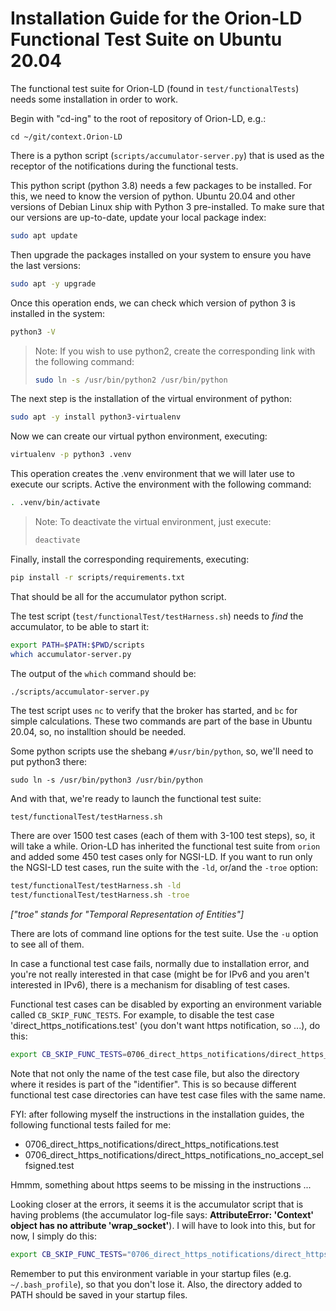 # Installation Guide for the Orion-LD Functional Test Suite on Ubuntu 20.04

The functional test suite for Orion-LD (found in `test/functionalTests`) needs some installation in order to work.

Begin with "cd-ing" to the root of repository of Orion-LD, e.g.:
```
cd ~/git/context.Orion-LD
```

There is a python script (`scripts/accumulator-server.py`) that is used as the receptor of the notifications 
during the functional tests.

This python script (python 3.8) needs a few packages to be installed.
For this, we need to know the version of python.
Ubuntu 20.04 and other versions of Debian Linux ship with Python 3  pre-installed.
To make sure that our versions are up-to-date, update your local package index:
```bash
sudo apt update
```

Then upgrade the packages installed on your system to ensure you have the last versions:
```bash
sudo apt -y upgrade
```

Once this operation ends, we can check which version of python 3 is installed in the system:
```bash
python3 -V
```

> Note: If you wish to use python2, create the corresponding link with the following command:
> ```bash
> sudo ln -s /usr/bin/python2 /usr/bin/python
> ```

The next step is the installation of the virtual environment of python:
```bash
sudo apt -y install python3-virtualenv
```

Now we can create our virtual python environment, executing:
```bash
virtualenv -p python3 .venv
```

This operation creates the .venv environment that we will later use to execute our scripts.
Active the environment with the  following command:
```bash
. .venv/bin/activate
```

> Note: To deactivate the virtual environment, just execute:
> ```bash
> deactivate
> ```

Finally, install the corresponding requirements, executing:
```bash
pip install -r scripts/requirements.txt
```

That should be all for the accumulator python script.

The test script (`test/functionalTest/testHarness.sh`) needs to *find* the accumulator, to be able to start it:
```bash
export PATH=$PATH:$PWD/scripts
which accumulator-server.py
```

The output of the `which` command should be:
```text
./scripts/accumulator-server.py
```

The test script uses `nc` to verify that the broker has started, and `bc` for simple calculations.
These two commands are part of the base in Ubuntu 20.04, so, no installtion should be needed.

Some python scripts use the shebang `#/usr/bin/python`, so, we'll need to put python3 there:
```
sudo ln -s /usr/bin/python3 /usr/bin/python
```

And with that, we're ready to launch the functional test suite:
```bash
test/functionalTest/testHarness.sh
```

There are over 1500 test cases (each of them with 3-100 test steps), so, it will take a while.
Orion-LD has inherited the functional test suite from `orion` and added some 450 test cases only for NGSI-LD.
If you want to run only the NGSI-LD test cases, run the suite with the `-ld`, or/and the `-troe` option:

```bash
test/functionalTest/testHarness.sh -ld
test/functionalTest/testHarness.sh -troe
```
_["troe" stands for "Temporal Representation of Entities"]_

There are lots of command line options for the test suite.
Use the `-u` option to see all of them.

In case a functional test case fails, normally due to installation error, and you're not really interested in that 
case (might be for IPv6 and you aren't interested in IPv6), there is a mechanism for disabling of test cases.

Functional test cases can be disabled by exporting an environment variable called `CB_SKIP_FUNC_TESTS`.
For example, to disable the test case 'direct_https_notifications.test' (you don't want https notification, so ...), 
do this:

```bash
export CB_SKIP_FUNC_TESTS=0706_direct_https_notifications/direct_https_notifications.test
```

Note that not only the name of the test case file, but also the directory where it resides is part of the "identifier".
This is so because different functional test case directories can have test case files with the same name.

FYI: after following myself the instructions in the installation guides, the following functional tests failed for me:

* 0706_direct_https_notifications/direct_https_notifications.test
* 0706_direct_https_notifications/direct_https_notifications_no_accept_selfsigned.test

Hmmm, something about https seems to be missing in the instructions ...

Looking closer at the errors, it seems it is the accumulator script that is having problems (the accumulator 
log-file says: **AttributeError: 'Context' object has no attribute 'wrap_socket'**).
I will have to look into this, but for now, I simply do this:

```bash
export CB_SKIP_FUNC_TESTS="0706_direct_https_notifications/direct_https_notifications.test 0706_direct_https_notifications/direct_https_notifications_no_accept_selfsigned.test"
```

Remember to put this environment variable in your startup files (e.g. `~/.bash_profile`), so that you don't lose it.
Also, the directory added to PATH should be saved in your startup files.
